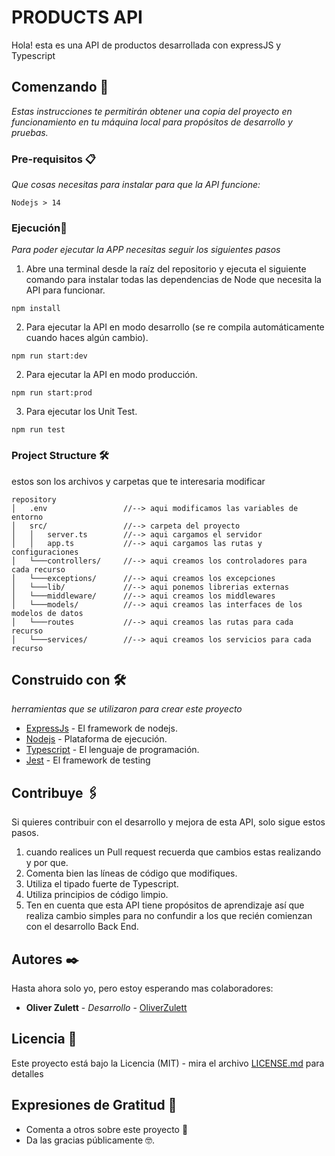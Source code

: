 # PRODUCTS API

Hola! esta es una API de productos desarrollada con expressJS y Typescript

## Comenzando 🚀

_Estas instrucciones te permitirán obtener una copia del proyecto en funcionamiento en tu máquina local para propósitos de desarrollo y pruebas._


### Pre-requisitos 📋

_Que cosas necesitas para instalar para que la API funcione:_

```
Nodejs > 14
```

### Ejecución🔧

_Para poder ejecutar la APP necesitas seguir los siguientes pasos_

1. Abre una terminal desde la raíz del repositorio y ejecuta el siguiente comando para instalar todas las dependencias de Node que necesita la API para funcionar.

```
npm install
```

2. Para ejecutar la API en modo desarrollo (se re compila automáticamente cuando haces algún cambio).

```
npm run start:dev
```

2. Para ejecutar la API en modo producción. 

```
npm run start:prod
```

3. Para ejecutar los Unit Test. 

```
npm run test
```

### Project Structure 🛠️

estos son los archivos y carpetas que te interesaria modificar

```
repository
│   .env                 //--> aqui modificamos las variables de entorno
│   src/                 //--> carpeta del proyecto
│   │   server.ts        //--> aqui cargamos el servidor
│   │   app.ts           //--> aqui cargamos las rutas y configuraciones
│   └───controllers/     //--> aqui creamos los controladores para cada recurso
│   └───exceptions/      //--> aqui creamos los excepciones
│   └───lib/             //--> aqui ponemos librerias externas
│   └───middleware/      //--> aqui creamos los middlewares
│   └───models/          //--> aqui creamos las interfaces de los modelos de datos
│   └───routes           //--> aqui creamos las rutas para cada recurso
│   └───services/        //--> aqui creamos los servicios para cada recurso

```


## Construido con 🛠️

_herramientas que se utilizaron para crear este proyecto_

* [ExpressJs](https://expressjs.com/es/) - El framework de nodejs.
* [Nodejs](https://nodejs.org/es/) - Plataforma de ejecución.
* [Typescript](https://www.typescriptlang.org/) - El lenguaje de programación.
* [Jest](https://jestjs.io/) - El framework de testing

## Contribuye 🖇️

Si quieres contribuir con el desarrollo y mejora de esta API, solo sigue estos pasos.

1. cuando realices un Pull request recuerda que cambios estas realizando y por que.
2. Comenta bien las líneas de código que modifiques.
3. Utiliza el tipado fuerte de Typescript.
4. Utiliza principios de código limpio.
5. Ten en cuenta que esta API tiene propósitos de aprendizaje así que realiza cambio simples para no confundir a los que recién comienzan con el desarrollo Back End.

## Autores ✒️

Hasta ahora solo yo, pero estoy esperando mas colaboradores:

* **Oliver Zulett** - *Desarrollo* - [OliverZulett](https://github.com/OliverZulett)

## Licencia 📄

Este proyecto está bajo la Licencia (MIT) - mira el archivo [LICENSE.md](LICENSE.md) para detalles

## Expresiones de Gratitud 🎁

* Comenta a otros sobre este proyecto 📢
* Da las gracias públicamente 🤓.
